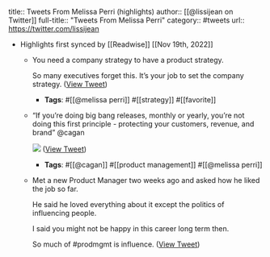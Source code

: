 title:: Tweets From Melissa Perri (highlights)
author:: [[@lissijean on Twitter]]
full-title:: "Tweets From Melissa Perri"
category:: #tweets
url:: https://twitter.com/lissijean

- Highlights first synced by [[Readwise]] [[Nov 19th, 2022]]
	- You need a company strategy to have a product strategy.
	  
	  So many executives forget this. It’s your job to set the company strategy. ([View Tweet](https://twitter.com/lissijean/status/1415766908255748097))
		- **Tags**: #[[@melissa perri]] #[[strategy]] #[[favorite]]
	- “If you’re doing big bang releases, monthly or yearly, you’re not doing this first principle - protecting your customers, revenue, and brand” @cagan 
	  
	  ![](https://pbs.twimg.com/media/Ffk61SXWYAAkRUk.jpg) ([View Tweet](https://twitter.com/lissijean/status/1583361436423553024))
		- **Tags**: #[[@cagan]] #[[product management]] #[[@melissa perri]]
	- Met a new Product Manager two weeks ago and asked how he liked the job so far.
	  
	  He said he loved everything about it except the politics of influencing people.
	  
	  I said you might not be happy in this career long term then. 
	  
	  So much of #prodmgmt is influence. ([View Tweet](https://twitter.com/lissijean/status/1091735685848068096))